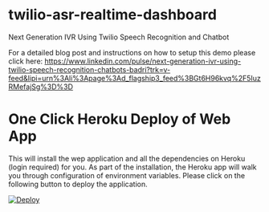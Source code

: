 # twilio-asr-realtime-dashboard
Next Generation IVR Using Twilio Speech Recognition and Chatbot

For a detailed blog post and instructions on how to setup this demo please click here: 
https://www.linkedin.com/pulse/next-generation-ivr-using-twilio-speech-recognition-chatbots-badri?trk=v-feed&lipi=urn%3Ali%3Apage%3Ad_flagship3_feed%3BGt6H96kvq%2F5IuzRMefajSg%3D%3D

# One Click Heroku Deploy of Web App
This will install the wep application and all the dependencies on Heroku (login required) for you. As part of the installation, the Heroku app will walk you through configuration of environment variables.  Please click on the following button to deploy the application.

[![Deploy](https://www.herokucdn.com/deploy/button.svg)](https://heroku.com/deploy?template=https://github.com/ameerbadri/twilio-ivr-speech-bot)
